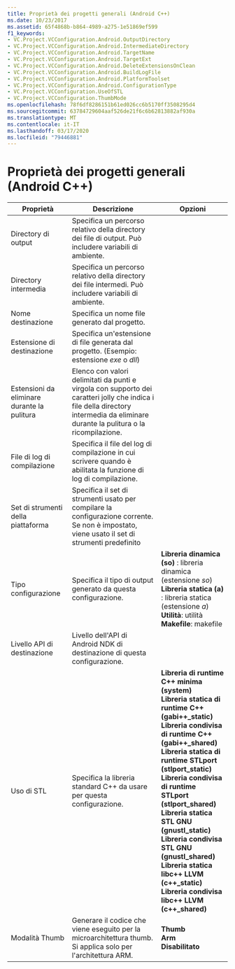 ```yaml
---
title: Proprietà dei progetti generali (Android C++)
ms.date: 10/23/2017
ms.assetid: 65f4868b-b864-4989-a275-1e51869ef599
f1_keywords:
- VC.Project.VCConfiguration.Android.OutputDirectory
- VC.Project.VCConfiguration.Android.IntermediateDirectory
- VC.Project.VCConfiguration.Android.TargetName
- VC.Project.VCConfiguration.Android.TargetExt
- VC.Project.VCConfiguration.Android.DeleteExtensionsOnClean
- VC.Project.VCConfiguration.Android.BuildLogFile
- VC.Project.VCConfiguration.Android.PlatformToolset
- VC.Project.VCConfiguration.Android.ConfigurationType
- VC.Project.VCConfiguration.UseOfSTL
- VC.Project.VCConfiguration.ThumbMode
ms.openlocfilehash: 78f6df8286151b61ed026cc6b5170ff3508295d4
ms.sourcegitcommit: 63784729604aaf526de21f6c6b62813882af930a
ms.translationtype: MT
ms.contentlocale: it-IT
ms.lasthandoff: 03/17/2020
ms.locfileid: "79446881"
---
```

# <a name="general-project-properties-android-c"></a>Proprietà dei progetti generali (Android C++)

| Proprietà | Descrizione | Opzioni |
|--|--|--|
| Directory di output | Specifica un percorso relativo della directory dei file di output. Può includere variabili di ambiente. |
| Directory intermedia | Specifica un percorso relativo della directory dei file intermedi. Può includere variabili di ambiente. |
| Nome destinazione | Specifica un nome file generato dal progetto. |
| Estensione di destinazione | Specifica un'estensione di file generata dal progetto. (Esempio: estensione *exe* o *dll*) |
| Estensioni da eliminare durante la pulitura | Elenco con valori delimitati da punti e virgola con supporto dei caratteri jolly che indica i file della directory intermedia da eliminare durante la pulitura o la ricompilazione. |
| File di log di compilazione | Specifica il file del log di compilazione in cui scrivere quando è abilitata la funzione di log di compilazione. |
| Set di strumenti della piattaforma | Specifica il set di strumenti usato per compilare la configurazione corrente. Se non è impostato, viene usato il set di strumenti predefinito |
| Tipo configurazione | Specifica il tipo di output generato da questa configurazione. | **Libreria dinamica (so)** : libreria dinamica (estensione *so*)<br>**Libreria statica (a)** : libreria statica (estensione *a*)<br>**Utilità**: utilità<br>**Makefile**: makefile<br> |
| Livello API di destinazione | Livello dell'API di Android NDK di destinazione di questa configurazione. |
| Uso di STL | Specifica la libreria standard C++ da usare per questa configurazione. | **Libreria di runtime C++ minima (system)**<br>**Libreria statica di runtime C++ (gabi++_static)**<br>**Libreria condivisa di runtime C++ (gabi++_shared)**<br>**Libreria statica di runtime STLport (stlport_static)**<br>**Libreria condivisa di runtime STLport (stlport_shared)**<br>**Libreria statica STL GNU (gnustl_static)**<br>**Libreria condivisa STL GNU (gnustl_shared)**<br>**Libreria statica libc++ LLVM (c++_static)**<br>**Libreria condivisa libc++ LLVM (c++_shared)**<br> |
| Modalità Thumb | Generare il codice che viene eseguito per la microarchitettura thumb. Si applica solo per l'architettura ARM. | **Thumb**<br>**Arm**<br>**Disabilitato**<br> |
